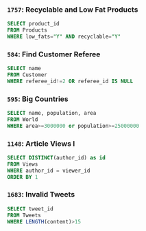 ### `1757`: Recyclable and Low Fat Products

```sql
SELECT product_id
FROM Products
WHERE low_fats="Y" AND recyclable="Y"
```

### `584`: Find Customer Referee

```sql
SELECT name
FROM Customer
WHERE referee_id!=2 OR referee_id IS NULL
```

### `595`: Big Countries

```sql
SELECT name, population, area
FROM World
WHERE area>=3000000 or population>=25000000
```

### `1148`: Article Views I

```sql
SELECT DISTINCT(author_id) as id
FROM Views
WHERE author_id = viewer_id
ORDER BY 1
```

### `1683`: Invalid Tweets

```sql
SELECT tweet_id
FROM Tweets
WHERE LENGTH(content)>15
```
